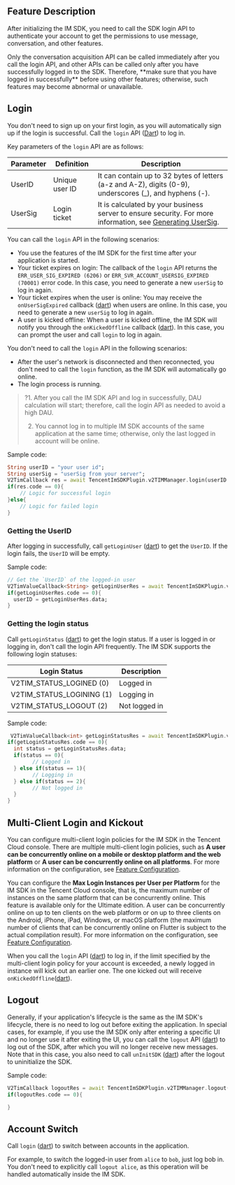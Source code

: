 ## Feature Description
After initializing the IM SDK, you need to call the SDK login API to authenticate your account to get the permissions to use message, conversation, and other features.

<dx-alert infotype="notice" title="">
Only the conversation acquisition API can be called immediately after you call the login API, and other APIs can be called only after you have successfully logged in to the SDK. Therefore, **make sure that you have logged in successfully** before using other features; otherwise, such features may become abnormal or unavailable.
</dx-alert>


## Login
You don't need to sign up on your first login, as you will automatically sign up if the login is successful.
Call the `login` API ([Dart](https://comm.qq.com/im/doc/flutter/en/SDKAPI/Api/V2TIMManager/login.html)) to log in.

Key parameters of the `login` API are as follows:

| Parameter | Definition     | Description                                                                                                                                                              |
| --------- | -------------- | ------------------------------------------------------------------------------------------------------------------------------------------------------------------------ |
| UserID    | Unique user ID | It can contain up to 32 bytes of letters (a-z and A-Z), digits (0-9), underscores (_), and hyphens (-).                                                                  |
| UserSig   | Login ticket   | It is calculated by your business server to ensure security. For more information, see [Generating UserSig](https://intl.cloud.tencent.com/document/product/1047/34385). |

You can call the `login` API in the following scenarios:
* You use the features of the IM SDK for the first time after your application is started.
* Your ticket expires on login: The callback of the `login` API returns the `ERR_USER_SIG_EXPIRED (6206)` or `ERR_SVR_ACCOUNT_USERSIG_EXPIRED (70001)` error code. In this case, you need to generate a new `userSig` to log in again.
* Your ticket expires when the user is online: You may receive the `onUserSigExpired` callback ([dart](https://comm.qq.com/im/doc/flutter/en/SDKAPI/Class/Listener/V2TimSDKListener.html#onusersigexpired)) when users are online. In this case, you need to generate a new `userSig` to log in again.
* A user is kicked offline: When a user is kicked offline, the IM SDK will notify you through the `onKickedOffline` callback ([dart](https://comm.qq.com/im/doc/flutter/en/SDKAPI/Class/Listener/V2TimSDKListener.html#onkickedoffline)). In this case, you can prompt the user and call `login` to log in again.

You don't need to call the `login` API in the following scenarios:
* After the user's network is disconnected and then reconnected, you don't need to call the `login` function, as the IM SDK will automatically go online.
* The login process is running.

>?1. After you call the IM SDK API and log in successfully, DAU calculation will start; therefore, call the login API as needed to avoid a high DAU.
>
>2. You cannot log in to multiple IM SDK accounts of the same application at the same time; otherwise, only the last logged in account will be online. 

Sample code:


```dart
String userID = "your user id";
String userSig = "userSig from your server";
V2TimCallback res = await TencentImSDKPlugin.v2TIMManager.login(userID: userID, userSig: userSig);
if(res.code == 0){
	// Logic for successful login    
}else{
 	// Logic for failed login
}
```


### Getting the UserID

After logging in successfully, call `getLoginUser` ([dart](https://comm.qq.com/im/doc/flutter/en/SDKAPI/Api/V2TIMManager/getLoginStatus.html)) to get the `UserID`.
If the login fails, the `UserID` will be empty.

Sample code:


```dart
// Get the `UserID` of the logged-in user
V2TimValueCallback<String> getLoginUserRes = await TencentImSDKPlugin.v2TIMManager.getLoginUser();
if(getLoginUserRes.code == 0){
  userID = getLoginUserRes.data;
}
```



### Getting the login status

Call `getLoginStatus` ([dart](https://comm.qq.com/im/doc/flutter/en/SDKAPI/Api/V2TIMManager/getLoginStatus.html)) to get the login status. If a user is logged in or logging in, don't call the login API frequently. The IM SDK supports the following login statuses:

| Login Status              | Description   |
| ------------------------- | ------------- |
| V2TIM_STATUS_LOGINED (0)  | Logged in     |
| V2TIM_STATUS_LOGINING (1) | Logging in    |
| V2TIM_STATUS_LOGOUT (2)   | Not logged in |

Sample code:


```dart
 V2TimValueCallback<int> getLoginStatusRes = await TencentImSDKPlugin.v2TIMManager.getLoginStatus();
if(getLoginStatusRes.code == 0){
  int status = getLoginStatusRes.data;
  if(status == 0){
		// Logged in
  } else if(status == 1){
		// Logging in
  } else if(status == 2){
		// Not logged in
  }
}
```



## Multi-Client Login and Kickout
You can configure multi-client login policies for the IM SDK in the Tencent Cloud console.
There are multiple multi-client login policies, such as **A user can be concurrently online on a mobile or desktop platform and the web platform** or **A user can be concurrently online on all platforms**.
For more information on the configuration, see [Feature Configuration](https://intl.cloud.tencent.com/document/product/1047/34419).

You can configure the **Max Login Instances per User per Platform** for the IM SDK in the Tencent Cloud console, that is, the maximum number of instances on the same platform that can be concurrently online.
This feature is available only for the Ultimate edition. A user can be concurrently online on up to ten clients on the web platform or on up to three clients on the Android, iPhone, iPad, Windows, or macOS platform (the maximum number of clients that can be concurrently online on Flutter is subject to the actual compilation result).
For more information on the configuration, see [Feature Configuration](https://intl.cloud.tencent.com/document/product/1047/34419).

When you call the `login` API ([dart](https://comm.qq.com/im/doc/flutter/en/SDKAPI/Api/V2TIMManager/login.html)) to log in, if the limit specified by the multi-client login policy for your account is exceeded, a newly logged in instance will kick out an earlier one.
The one kicked out will receive `onKickedOffline`([dart](https://comm.qq.com/im/doc/flutter/en/SDKAPI/Class/Listener/V2TimSDKListener.html#onkickedoffline)).


## Logout
Generally, if your application's lifecycle is the same as the IM SDK's lifecycle, there is no need to log out before exiting the application.
In special cases, for example, if you use the IM SDK only after entering a specific UI and no longer use it after exiting the UI, you can call the `logout` API ([dart](https://comm.qq.com/im/doc/flutter/en/SDKAPI/Api/V2TIMManager/logout.html)) to log out of the SDK, after which you will no longer receive new messages. Note that in this case, you also need to call `unInitSDK` ([dart](https://comm.qq.com/im/doc/flutter/en/SDKAPI/Api/V2TIMManager/unInitSDK.html)) after the logout to uninitialize the SDK.

Sample code:


```dart
V2TimCallback logoutRes = await TencentImSDKPlugin.v2TIMManager.logout();
if(logoutRes.code == 0){

}
```


## Account Switch
Call `login` ([dart](https://comm.qq.com/im/doc/flutter/en/SDKAPI/Api/V2TIMManager/login.html)) to switch between accounts in the application.

For example, to switch the logged-in user from `alice` to `bob`, just log bob in. You don't need to explicitly call `logout alice`, as this operation will be handled automatically inside the IM SDK.


